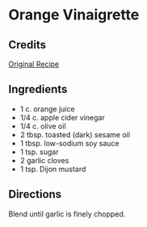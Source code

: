 # Orange Vinaigrette 

## Credits

[Original Recipe](http://www.startribune.com/stories/436/887255.html "http://www.startribune.com/stories/436/887255.html")

## Ingredients

- 1 c. orange juice
- 1/4 c. apple cider vinegar
- 1/4 c. olive oil
- 2 tbsp. toasted (dark) sesame oil
- 1 tbsp. low-sodium soy sauce
- 1 tsp. sugar
- 2 garlic cloves
- 1 tsp. Dijon mustard

## Directions

Blend until garlic is finely chopped.

